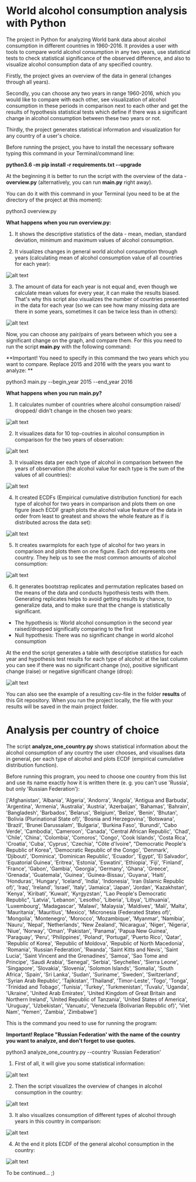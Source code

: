 # World alcohol consumption analysis with Python

The project in Python for analyzing World bank data about alcohol consumption in different countries in 1960-2016. It provides a user with tools to compare world alcohol consumption in any two years, use statistical tests to check statistical significance of the observed difference, and also to visualize alcohol consumption data of any specified country.

Firstly, the project gives an overview of the data in general (changes through all years). 

Secondly, you can choose any two years in range 1960-2016, which you would like to compare with each other, see visualization of alcohol consumption in these periods in comparison next to each other and get the results of hypothesis statistical tests which define if there was a significant change in alcohol consumption between these two years or not.

Thirdly, the project generates statistical information and visualization for any country of a user's choice.

Before running the project, you have to install the necessary software typing this command in your Terminal/command line:

**python3.6 -m pip install -r requirements.txt --upgrade**

At the beginning it is better to run the script with the overview of the data - **overview.py** (alternatively, you can run **main.py** right away).

You can do it with this command in your Terminal (you need to be at the directory of the project at this moment):

python3 overview.py

**What happens when you run overview.py:**

1. It shows the descriptive statistics of the data - mean, median, standard deviation, minimum and maximum values of alcohol consumption.

2. It visualizes changes in general world alcohol consumption through years (calculating mean of alcohol consumption value of all countries for each year):

![alt text](https://github.com/YaKsenia/world_alcohol_consumption_analysis_python/blob/master/visualizations/all_years_overview_alcohol_consumption.png)

3. The amount of data for each year is not equal and, even though we calculate mean values for every year, it can make the results biased. That's why this script also visualizes the number of countries presented in the data for each year (so we can see how many missing data are there in some years, sometimes it can be twice less than in others):

![alt text](https://github.com/YaKsenia/world_alcohol_consumption_analysis_python/blob/master/visualizations/number_of_countries_per_year.png)


Now, you can choose any pair/pairs of years between which you see a significant change on the graph, and compare them. For this you need to run the script **main.py** with the following command:

**Important! You need to specify in this command the two years which you want to compare. Replace 2015 and 2016 with the years you want to analyze: **
  
  python3 main.py --begin_year 2015 --end_year 2016

  
**What happens when you run main.py?**


1. It calculates number of countries where alcohol consumption raised/ dropped/ didn't change in the chosen two years:

![alt text](https://github.com/YaKsenia/world_alcohol_consumption_analysis_python/blob/master/visualizations/output1.png)


2. It visualizes data for 10 top-coutries in alcohol consumption in comparison for the two years of observation:

![alt text](https://github.com/YaKsenia/world_alcohol_consumption_analysis_python/blob/master/visualizations/countries_leaders_2015-2016.png)


3. It visualizes data per each type of alcohol in comparison between the years of observation (the alcohol value for each type is the sum of the values of all countries):

![alt text](https://github.com/YaKsenia/world_alcohol_consumption_analysis_python/blob/master/visualizations/types_alcohol_compare_2015-2016.png)


4. It created ECDFs (Empirical cumulative distribution function) for each type of alcohol for two years in comparison and plots them on one figure (each ECDF graph plots the alcohol value feature of the data in order from least to greatest and shows the whole feature as if is distributed across the data set):

![alt text](https://github.com/YaKsenia/world_alcohol_consumption_analysis_python/blob/master/visualizations/all_ecdfs_2015-2016.png)


5. It creates swarmplots for each type of alcohol for two years in comparison and plots them on one figure. Each dot represents one country. They help us to see the most common amounts of alcohol consumption:

![alt text](https://github.com/YaKsenia/world_alcohol_consumption_analysis_python/blob/master/visualizations/all_swarmplots_2015-2016.png)


6. It generates bootstrap replicates and permutation replicates based on the means of the data and conducts hypothesis tests with them. Generating replicates helps to avoid getting results by chance, to generalize data, and to make sure that the change is statistically significant.

- The hypothesis is: World alcohol consumption in the second year raised/dropped significatly comparing to the first
- Null hypothesis: There was no significant change in world alcohol consumption



At the end the script generates a table with descriptive statistics for each year and hypothesis test results for each type of alcohol: at the last column you can see if there was no significant change (no), positive significant change (raise) or negative significant change (drop):



![alt text](https://github.com/YaKsenia/world_alcohol_consumption_analysis_python/blob/master/visualizations/output2.png)




You can also see the example of a resulting csv-file in the folder **results** of this Git repository. When you run the project locally, the file with your results will be saved in the main project folder.


# Analysis per country of choice

The script **analyze_one_country.py** shows statistical information about the alcohol consumption of any country the user chooses, and visualises data in general, per each type of alcohol and plots ECDF (empirical cumulative distribution function).

Before running this program, you need to choose one country from this list and use its name exactly how it is written there (e. g. you can't use 'Russia', but only 'Russian Federation'):

['Afghanistan', 'Albania', 'Algeria', 'Andorra', 'Angola', 'Antigua and Barbuda', 'Argentina', 'Armenia', 'Australia', 'Austria', 'Azerbaijan', 'Bahamas', 'Bahrain', 'Bangladesh', 'Barbados', 'Belarus', 'Belgium', 'Belize', 'Benin', 'Bhutan', 'Bolivia (Plurinational State of)', 'Bosnia and Herzegovina', 'Botswana', 'Brazil', 'Brunei Darussalam', 'Bulgaria', 'Burkina Faso', 'Burundi', 'Cabo Verde', 'Cambodia', 'Cameroon', 'Canada', 'Central African Republic', 'Chad', 'Chile', 'China', 'Colombia', 'Comoros', 'Congo', 'Cook Islands', 'Costa Rica', 'Croatia', 'Cuba', 'Cyprus', 'Czechia', "Côte d'Ivoire", "Democratic People's Republic of Korea", 'Democratic Republic of the Congo', 'Denmark', 'Djibouti', 'Dominica', 'Dominican Republic', 'Ecuador', 'Egypt', 'El Salvador', 'Equatorial Guinea', 'Eritrea', 'Estonia', 'Eswatini', 'Ethiopia', 'Fiji', 'Finland', 'France', 'Gabon', 'Gambia', 'Georgia', 'Germany', 'Ghana', 'Greece', 'Grenada', 'Guatemala', 'Guinea', 'Guinea-Bissau', 'Guyana', 'Haiti', 'Honduras', 'Hungary', 'Iceland', 'India', 'Indonesia', 'Iran (Islamic Republic of)', 'Iraq', 'Ireland', 'Israel', 'Italy', 'Jamaica', 'Japan', 'Jordan', 'Kazakhstan', 'Kenya', 'Kiribati', 'Kuwait', 'Kyrgyzstan', "Lao People's Democratic Republic", 'Latvia', 'Lebanon', 'Lesotho', 'Liberia', 'Libya', 'Lithuania', 'Luxembourg', 'Madagascar', 'Malawi', 'Malaysia', 'Maldives', 'Mali', 'Malta', 'Mauritania', 'Mauritius', 'Mexico', 'Micronesia (Federated States of)', 'Mongolia', 'Montenegro', 'Morocco', 'Mozambique', 'Myanmar', 'Namibia', 'Nauru', 'Nepal', 'Netherlands', 'New Zealand', 'Nicaragua', 'Niger', 'Nigeria', 'Niue', 'Norway', 'Oman', 'Pakistan', 'Panama', 'Papua New Guinea', 'Paraguay', 'Peru', 'Philippines', 'Poland', 'Portugal', 'Puerto Rico', 'Qatar', 'Republic of Korea', 'Republic of Moldova', 'Republic of North Macedonia', 'Romania', 'Russian Federation', 'Rwanda', 'Saint Kitts and Nevis', 'Saint Lucia', 'Saint Vincent and the Grenadines', 'Samoa', 'Sao Tome and Principe', 'Saudi Arabia', 'Senegal', 'Serbia', 'Seychelles', 'Sierra Leone', 'Singapore', 'Slovakia', 'Slovenia', 'Solomon Islands', 'Somalia', 'South Africa', 'Spain', 'Sri Lanka', 'Sudan', 'Suriname', 'Sweden', 'Switzerland', 'Syrian Arab Republic', 'Tajikistan', 'Thailand', 'Timor-Leste', 'Togo', 'Tonga', 'Trinidad and Tobago', 'Tunisia', 'Turkey', 'Turkmenistan', 'Tuvalu', 'Uganda', 'Ukraine', 'United Arab Emirates', 'United Kingdom of Great Britain and Northern Ireland', 'United Republic of Tanzania', 'United States of America', 'Uruguay', 'Uzbekistan', 'Vanuatu', 'Venezuela (Bolivarian Republic of)', 'Viet Nam', 'Yemen', 'Zambia', 'Zimbabwe']

This is the command you need to use for running the program:

**Important! Replace "Russian Federation' with the name of the country you want to analyze, and don't forget to use quotes.**

python3 analyze_one_country.py --country 'Russian Federation'

1. First of all, it will give you some statistical information:

![alt text](https://github.com/YaKsenia/world_alcohol_consumption_analysis_python/blob/master/visualizations/one_country/stats_one_country.png)

2. Then the script visualizes the overview of changes in alcohol consumption in the country:


![alt text](https://github.com/YaKsenia/world_alcohol_consumption_analysis_python/blob/master/visualizations/one_country/overview_alcohol_consumption_Russian_Federation.png)

3. It also visualizes consumption of different types of alcohol through years in this country in comparison:


![alt text](https://github.com/YaKsenia/world_alcohol_consumption_analysis_python/blob/master/visualizations/one_country/types_alcohol_compare_Russian_Federation.png)

4. At the end it plots ECDF of the general alcohol consumption in the country:

![alt text](https://github.com/YaKsenia/world_alcohol_consumption_analysis_python/blob/master/visualizations/one_country/ecdf_Russian_Federation.png)

To be continued... ;)
